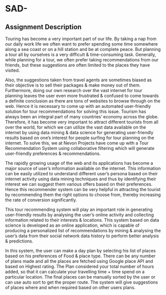 # SAD-

## Assignment Description

Touring has become a very important part of our life. By taking a nap from our daily work life 
we often want to prefer spending some time somewhere along a sea coast or on a hill station and be at complete peace. 
But planning a tour all by ourselves is a very difficult & time-consuming task. 
Generally, while planning for a tour, we often prefer taking recommendations from our friends, 
but these suggestions are often limited to the places they have visited.

Also, the suggestions taken from travel agents are sometimes biased as their objective is to sell their packages & make money out of them. 
Furthermore, doing our own research over the vast internet for tour planning leaves the user even more frustrated & confused to come towards a 
definite conclusion as there are tons of websites to browse through on the web. Hence it is necessary to come up with an automated user-friendly solution 
for tour recommendations for solving this issue. Tourism has always been an integral part of many countries’ economy across the globe. 
Therefore, it has become very important to attract different tourists from all over the world, for which we can utilize the vast data 
available on the internet by using data mining & data science for generating user-friendly results based on one’s interest for people 
surfing for tour planning on the internet. To solve this, we at Nevon Projects have come up with a Tour Recommendation System using 
collaborative filtering which will generate user-friendly preferences & recommendations.

The rapidly growing usage of the web and its applications has become a major source of user’s information available on the internet. 
This information can be easily utilized to understand different user’s persona based on their internet activity using data mining techniques 
and thus by identifying their interest we can suggest them various offers based on their preferences. 
Hence this recommender system can be very helpful in attracting the tourist by recommending them the right options to choose from, 
thereby increasing the rate of conversion significantly.

This tour recommending system will play an important role in generating user-friendly results by analysing the user’s online activity 
and collecting information related to their interests & locations. This system based on data science is developed as an online application, 
which is capable of producing a personalized list of recommendations by mining & analysing the user’s data from their social network 
data history to perform better analysis & predictions.

In this system, the user can make a day plan by selecting his list of places based on his preferences of Food & place type. 
There can be any number of plans made and all the places are fetched using Google place API and based on Highest rating. 
The Plan considered your total number of hours added, so that it can calculate your travelling time + time spend on a particular location. 
The final places can be manually sorted by the user or can use auto sort to get the proper route. The system will give 
suggestions of places where and when required based on other users plans.
